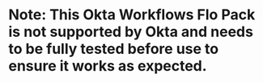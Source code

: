 # Note: This Okta Workflows Flo Pack is not supported by Okta and needs to be fully tested before use to ensure it works as expected.
